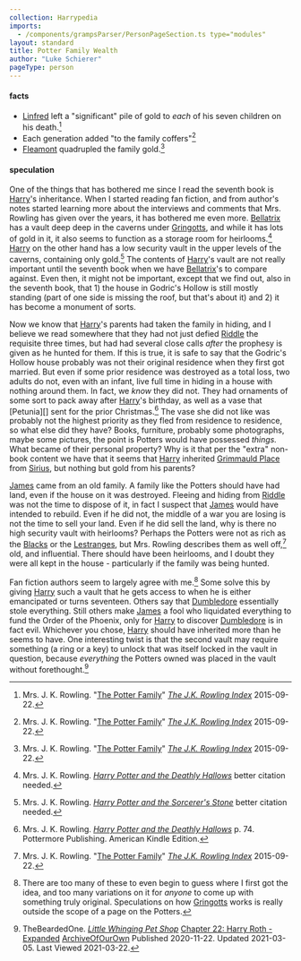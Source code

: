 ```yaml
---
collection: Harrypedia
imports: 
  - /components/grampsParser/PersonPageSection.ts type="modules"
layout: standard
title: Potter Family Wealth
author: "Luke Schierer"
pageType: person
---
```


#### facts

- [Linfred] left a "significant" pile of gold to _each_ of his seven children on his death.[^221121-2]
- Each generation added "to the family coffers"[^221121-3]
- [Fleamont] quadrupled the family gold.[^221121-4]

[^221121-2]:
    Mrs. J. K. Rowling.
    "[The Potter Family](https://www.rowlingindex.org/work/pmpfam/)"
    _[The J.K. Rowling Index](https://www.rowlingindex.org)_ 2015-09-22.

[^221121-3]:
    Mrs. J. K. Rowling.
    "[The Potter Family](https://www.rowlingindex.org/work/pmpfam/)"
    _[The J.K. Rowling Index](https://www.rowlingindex.org)_ 2015-09-22.

[^221121-4]:
    Mrs. J. K. Rowling.
    "[The Potter Family](https://www.rowlingindex.org/work/pmpfam/)"
    _[The J.K. Rowling Index](https://www.rowlingindex.org)_ 2015-09-22.

#### speculation

One of the things that has bothered me since I read the seventh book is
[Harry][]'s inheritance. When I started reading fan fiction, and from author's
notes started learning more about the interviews and comments that Mrs. Rowling
has given over the years, it has bothered me even more. [Bellatrix][] has a
vault deep deep in the caverns under [Gringotts], and while it has lots of gold
in it, it also seems to function as a storage room for heirlooms.[^200725-1]
[Harry][] on the other hand has a low security vault in the upper levels of the
caverns, containing only gold.[^200725-2] The contents of [Harry]'s vault are
not really important until the seventh book when we have [Bellatrix][]'s to
compare against. Even then, it might not be important, except that we find
out, also in the seventh book, that 1) the house in Godric's Hollow is still
mostly standing (part of one side is missing the roof, but that's about it) and 2) it has become a monument of sorts.



Now we know that [Harry][]'s parents had taken the family in hiding, and I
believe we read somewhere that they had not just defied [Riddle][] the
requisite three times, but had had several close calls _after_ the prophesy is
given as he hunted for them. If this is true, it is safe to say that the
Godric's Hollow house probably was not their original residence when they first
got married. But even if some prior residence was destroyed as a total loss, two
adults do not, even with an infant, live full time in hiding in a house with
nothing around them. In fact, we _know_ they did not. They had ornaments of
some sort to pack away after [Harry][]'s birthday, as well as a vase that
[Petunia][] sent for the prior Christmas.[^210902-1] The vase she did not like
was probably not the highest priority as they fled from residence to residence,
so what else did they have? Books, furniture, probably some photographs, maybe
some pictures, the point is Potters would have possessed _things._ What became
of their personal property? Why is it that per the "extra" non-book content we
have that it seems that [Harry][] inherited [Grimmauld Place] from [Sirius][],
but nothing but gold from his parents?



[James][] came from an old family. A family like the Potters should have had
land, even if the house on it was destroyed. Fleeing and hiding from
[Riddle][] was not the time to dispose of it, in fact I suspect that [James][]
would have intended to rebuild. Even if he did not, the middle of a war you
are losing is not the time to sell your land. Even if he did sell the land,
why is there no high security vault with heirlooms? Perhaps the Potters were
not as rich as the [Blacks][] or the [Lestranges][], but Mrs. Rowling describes
them as well off,[^221129-1] old, and influential. There should have been
heirlooms, and I doubt they were all kept in the house - particularly if the
family was being hunted.


Fan fiction authors seem to largely agree with me.[^211117-1] Some solve this
by giving [Harry][] such a vault that he gets access to when he is either
emancipated or turns seventeen. Others say that [Dumbledore][] essentially
stole everything. Still others make [James][] a fool who liquidated everything
to fund the Order of the Phoenix, only for [Harry][] to discover [Dumbledore][]
is in fact evil. Whichever you chose, [Harry][] should have inherited more
than he seems to have. One interesting twist is that the second vault may
require something (a ring or a key) to unlock that was itself locked in the
vault in question, because _everything_ the Potters owned was placed in the
vault without forethought.[^210322-1]

[Bellatrix]: /Harrypedia/people/Black/Bellatrix/
[Blacks]: /Harrypedia/people/Black/
[Dumbledore]: </Harrypedia/people/Dumbledore/Albus Percival Wulfric Brian/>
[Fleamont]: /Harrypedia/people/Potter/Fleamont/
[Grimmauld Place]: /Harrypedia/grimmauld_place/
[Gringotts]: /Harrypedia/gringotts/
[Harry]: </Harrypedia/people/Potter/Harry James/>
[James]: /Harrypedia/people/Potter/James/
[Lestranges]: /Harrypedia/people/lestrange/
[Linfred]: /Harrypedia/people/linfred/
[Riddle]: </Harrypedia/people/Riddle/Tom Marvolo/>
[Sirius]: </Harrypedia/people/Black/Sirius III/>

[Harry Potter and the Deathly Hallows]: https://www.goodreads.com/book/show/136251.Harry_Potter_and_the_Deathly_Hallows

[^210902-1]:
    Mrs. J. K. Rowling.
    _[Harry Potter and the Deathly Hallows]_
    p. 74. Pottermore Publishing. American Kindle Edition.

[^221129-1]:
    Mrs. J. K. Rowling.
    "[The Potter Family](https://www.rowlingindex.org/work/pmpfam/)"
    _[The J.K. Rowling Index](https://www.rowlingindex.org)_ 2015-09-22.

[^211117-1]:
    There are too many of these to even begin to guess where I first
    got the idea, and too many variations on it for _anyone_ to come up with
    something truly original. Speculations on how [Gringotts][] works is
    really outside the scope of a page on the Potters.

[Harry Potter and the Sorcerer's Stone]: https://www.goodreads.com/book/show/3.Harry_Potter_and_the_Sorcerer_s_Stone

[^210618-7]:
    Mrs. J. K. Rowling.
    _[Harry Potter and the Sorcerer's Stone]_
    p. 131. Pottermore Limited. American Kindle Edition.

[^210618-8]:
    Mrs. J. K. Rowling.
    _[Harry Potter and the Sorcerer's Stone]_
    p. 49. Pottermore Limited. American Kindle Edition.

[^210517-11]:
    Mrs. J. K. Rowling. _Harry Potter and the Order of the Phoenix_
    better citation needed.

[^210517-10]:
    Mrs. J. K. Rowling. _Harry Potter and the Prisoner of Azkaban_
    better citation needed.

[^210517-9]:
    Mrs. J. K. Rowling. _Harry Potter and the Prisoner of Azkaban_
    better citation needed. Regardless of citation, the general idea is that if
    it is not taught until during or after seventh year, and even then many
    adults fail …

[^210517-8]: One work suggesting that Harry has been squashed:

    - FMPtrumpets.
      \_[How is this My Life?](https://archiveofourown.org/works/31033985)
      [Archive of Our Own](https://archiveofourown.org/)
      Published: 2021-05-02 Updated: 2021-05-16 Last Viewed: 2021-05-17

[^210517-7]:
    Mrs. J. K. Rowling. _Harry Potter and the Order of the Phoenix_
    Better citation needed.

[^200710-1]:
    Mrs. J. K. Rowling.
    _Harry Potter and the Order of the Phoenix_
    Kindle Locations 9456-9457. Pottermore Limited. American Kindle Edition.

[^200710-2]:
    Mrs. J. K. Rowling.
    _[Harry Potter and the Sorcerer's Stone]_
    p. 208. Pottermore Limited. American Kindle Edition.

[^210322-1]:
    TheBeardedOne.
    _[Little Whinging Pet Shop](https://archiveofourown.org/works/27669059)_
    [Chapter 22: Harry Roth - Expanded](https://archiveofourown.org/works/27669059/chapters/73491705)
    [ArchiveOfOurOwn](https://archiveofourown.org) Published 2020-11-22. Updated 2021-03-05. Last Viewed 2021-03-22.

[^200710-3]:
    Tom Kristal.
    _[Prongs Final Prank](https://www.fanfiction.net/s/4279550/1/Prongs-Final-Prank)_
    [FanFiction by FictionPress](https://www.fanfiction.net/) Published 2008-03-26.
    Last Viewed 2020-07-10.

[^200602-1]:
    Mrs. J. K. Rowling. _Harry Potter and the Philosopher's Stone_
    Location 1527 of 3996.

[^200527-1]:
    ivybelle. _Don't Touch Me_,
    [Archive of Our Own](https://archiveofourown.org/) last viewed 2020-05-27.

[^200725-1]: Mrs. J. K. Rowling. _[Harry Potter and the Deathly Hallows]_ better citation needed.

[^200725-2]: Mrs. J. K. Rowling. _[Harry Potter and the Sorcerer's Stone]_ better citation needed.

[^210304-7]: Mrs. J. K. Rowling. _Harry Potter and the Half-Blood Prince_ pp. 85-86. Pottermore Publishing. American Kindle Edition.
